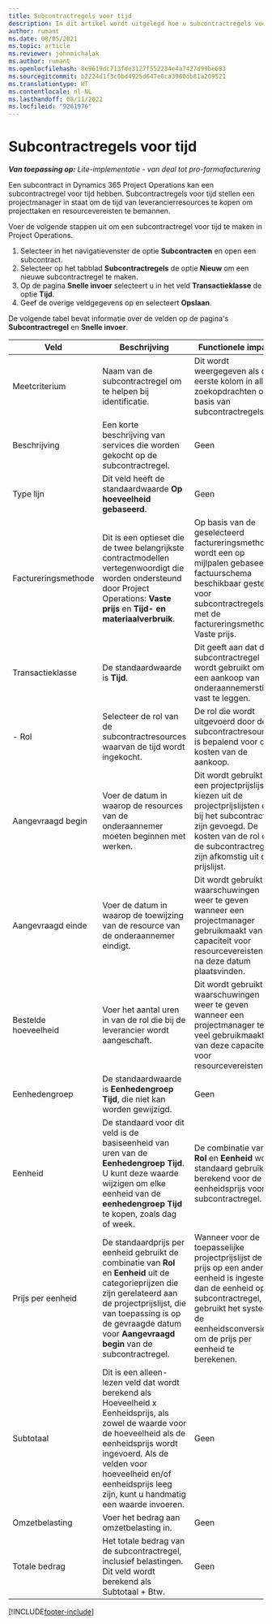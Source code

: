 ```yaml
---
title: Subcontractregels voor tijd
description: In dit artikel wordt uitgelegd hoe u subcontractregels voor tijd registreert en de inkoop van tijd van leveranciers registreert.
author: rumant
ms.date: 08/05/2021
ms.topic: article
ms.reviewer: johnmichalak
ms.author: rumant
ms.openlocfilehash: 8e9619dc713fde3127f552234e4a7427d99be683
ms.sourcegitcommit: b2224d1f3c0bd4925d647e6ca3960db81a209521
ms.translationtype: HT
ms.contentlocale: nl-NL
ms.lasthandoff: 08/11/2022
ms.locfileid: "9261976"
---
```

# <a name="subcontract-lines-for-time"></a>Subcontractregels voor tijd

_**Van toepassing op:** Lite-implementatie - van deal tot pro-formafacturering_

Een subcontract in Dynamics 365 Project Operations kan een subcontractregel voor tijd hebben. Subcontractregels voor tijd stellen een projectmanager in staat om de tijd van leverancierresources te kopen om projecttaken en resourcevereisten te bemannen.

Voer de volgende stappen uit om een subcontractregel voor tijd te maken in Project Operations.

1. Selecteer in het navigatievenster de optie **Subcontracten** en open een subcontract.
2. Selecteer op het tabblad **Subcontractregels** de optie **Nieuw** om een nieuwe subcontractregel te maken.
3. Op de pagina **Snelle invoer** selecteert u in het veld **Transactieklasse** de optie **Tijd**.
4. Geef de overige veldgegevens op en selecteert **Opslaan**.

  De volgende tabel bevat informatie over de velden op de pagina's **Subcontractregel** en **Snelle invoer**.

| **Veld** | **Beschrijving** | **Functionele impact** |
| --- | --- | --- |
| Meetcriterium | Naam van de subcontractregel om te helpen bij identificatie. | Dit wordt weergegeven als de eerste kolom in alle zoekopdrachten op basis van subcontractregels. |
| Beschrijving | Een korte beschrijving van services die worden gekocht op de subcontractregel. |Geen |
| Type lijn |   Dit veld heeft de standaardwaarde **Op hoeveelheid gebaseerd**.| Geen |
| Factureringsmethode | Dit is een optieset die de twee belangrijkste contractmodellen vertegenwoordigt die worden ondersteund door Project Operations: **Vaste prijs** en **Tijd- en materiaalverbruik**. | Op basis van de geselecteerd factureringsmethode wordt een op mijlpalen gebaseerd factuurschema beschikbaar gesteld voor subcontractregels met de factureringsmethode Vaste prijs. |
| Transactieklasse | De standaardwaarde is **Tijd**. | Dit geeft aan dat de subcontractregel wordt gebruikt om een aankoop van onderaannemerstijd vast te leggen. |
| - Rol | Selecteer de rol van de subcontractresources waarvan de tijd wordt ingekocht. | De rol die wordt uitgevoerd door de subcontractresources is bepalend voor de kosten van de aankoop. |
| Aangevraagd begin | Voer de datum in waarop de resources van de onderaannemer moeten beginnen met werken. | Dit wordt gebruikt om een projectprijslijst te kiezen uit de projectprijslijsten die bij het subcontract zijn gevoegd. De kosten van de rol op de subcontractregel zijn afkomstig uit die prijslijst. |
| Aangevraagd einde | Voer de datum in waarop de toewijzing van de resource van de onderaannemer eindigt. | Dit wordt gebruikt om waarschuwingen weer te geven wanneer een projectmanager gebruikmaakt van de capaciteit voor resourcevereisten die na deze datum plaatsvinden. |
| Bestelde hoeveelheid | Voer het aantal uren in van de rol die bij de leverancier wordt aangeschaft. | Dit wordt gebruikt om waarschuwingen weer te geven wanneer een projectmanager te veel gebruikmaakt van deze capaciteit voor resourcevereisten. |
| Eenhedengroep | De standaardwaarde is **Eenhedengroep Tijd**, die niet kan worden gewijzigd. | Geen|
| Eenheid | De standaard voor dit veld is de basiseenheid van uren van de **Eenhedengroep Tijd**. U kunt deze waarde wijzigen om elke eenheid van de **eenhedengroep Tijd** te kopen, zoals dag of week. | De combinatie van **Rol** en **Eenheid** wordt standaard gebruikt of berekend voor de eenheidsprijs voor de subcontractregel. |
| Prijs per eenheid | De standaardprijs per eenheid gebruikt de combinatie van **Rol** en **Eenheid** uit de categorieprijzen die zijn gerelateerd aan de projectprijslijst, die van toepassing is op de gevraagde datum voor **Aangevraagd begin** van de subcontractregel. | Wanneer voor de toepasselijke projectprijslijst de prijs op een andere eenheid is ingesteld dan de eenheid op de subcontractregel, gebruikt het systeem de eenheidsconversie om de prijs per eenheid te berekenen. |
| Subtotaal |    Dit is een alleen-lezen veld dat wordt berekend als Hoeveelheid x Eenheidsprijs, als zowel de waarde voor de hoeveelheid als de eenheidsprijs wordt ingevoerd. Als de velden voor hoeveelheid en/of eenheidsprijs leeg zijn, kunt u handmatig een waarde invoeren. | Geen|
| Omzetbelasting |   Voer het bedrag aan omzetbelasting in. |Geen |
| Totale bedrag | Het totale bedrag van de subcontractregel, inclusief belastingen. Dit veld wordt berekend als Subtotaal + Btw.|Geen |

[!INCLUDE[footer-include](../../includes/footer-banner.md)]
